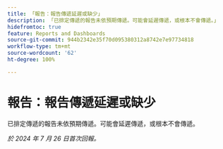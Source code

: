 ```yaml
---
title: 「報告：報告傳遞延遲或缺少」
description: 「已排定傳遞的報告未依預期傳遞。可能會延遲傳遞，或根本不會傳遞。」
hidefromtoc: true
feature: Reports and Dashboards
source-git-commit: 944b2342e35f70d095380312a8742e7e97734818
workflow-type: tm+mt
source-wordcount: '62'
ht-degree: 100%

---
```



# 報告：報告傳遞延遲或缺少

<!--

>[!NOTE]
>
>This issue was fixed on August 8, 2024.

-->

已排定傳遞的報告未依預期傳遞。可能會延遲傳遞，或根本不會傳遞。

_於 2024 年 7 月 26 日首次回報。_

